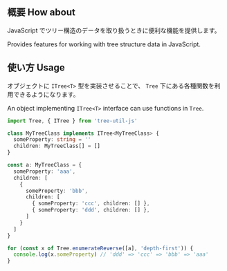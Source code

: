 ## 概要 How about

JavaScript でツリー構造のデータを取り扱うときに便利な機能を提供します。

Provides features for working with tree structure data in JavaScript.


## 使い方 Usage

オブジェクトに `ITree<T>` 型を実装させることで、 `Tree` 下にある各種関数を利用できるようになります。

An object implementing `ITree<T>` interface can use functions in `Tree`.

```ts
import Tree, { ITree } from 'tree-util-js'

class MyTreeClass implements ITree<MyTreeClass> {
  someProperty: string = ''
  children: MyTreeClass[] = []
}

const a: MyTreeClass = {
  someProperty: 'aaa',
  children: [
    {
      someProperty: 'bbb',
      children: [
        { someProperty: 'ccc', children: [] },
        { someProperty: 'ddd', children: [] },
      ]
    }
  ]
}

for (const x of Tree.enumerateReverse([a], 'depth-first')) {
  console.log(x.someProperty) // 'ddd' => 'ccc' => 'bbb' => 'aaa'
}

```
